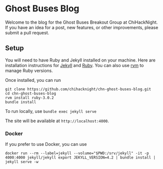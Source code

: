 # Ghost Buses Blog

Welcome to the blog for the Ghost Buses Breakout Group at ChiHackNight. If you have an idea for a post, new features, or other improvements, please submit a pull request.

## Setup

You will need to have Ruby and Jekyll installed on your machine. Here are installation instructions for [Jekyll](https://jekyllrb.com/docs/installation/) and [Ruby](https://www.ruby-lang.org/en/documentation/installation/). You can also use [rvm](https://www.ruby-lang.org/en/documentation/installation/) to manage Ruby versions.

Once installed, you can run
```
git clone https://github.com/chihacknight/chn-ghost-buses-blog.git
cd chn-ghost-buses-blog
rvm install ruby-3.0.2
bundle install
```
To run locally, use
`bundle exec jekyll serve`

The site will be available at `http://localhost:4000`.

### Docker
If you prefer to use Docker, you can use 
```code
docker run --rm --label=jekyll --volume="$PWD:/srv/jekyll" -it -p 4000:4000 jekyll/jekyll export JEKYLL_VERSION=4.2 | bundle install | jekyll serve -w
```




